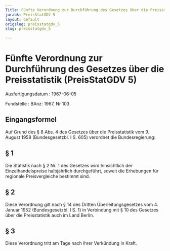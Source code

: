 ```yaml
---
Title: Fünfte Verordnung zur Durchführung des Gesetzes über die Preisstatistik
jurabk: PreisStatGDV 5
layout: default
origslug: preisstatgdv_5
slug: preisstatgdv_5

---
```


# Fünfte Verordnung zur Durchführung des Gesetzes über die Preisstatistik (PreisStatGDV 5)

Ausfertigungsdatum
:   1967-06-05

Fundstelle
:   BAnz: 1967, Nr 103

## Eingangsformel

Auf Grund des § 8 Abs. 4 des Gesetzes über die Preisstatistik vom 9.
August 1958 (Bundesgesetzbl. I S. 605) verordnet die Bundesregierung:

## § 1

Die Statistik nach § 2 Nr. 1 des Gesetzes wird hinsichtlich der
Einzelhandelspreise halbjährlich durchgeführt, soweit die Erhebungen
für regionale Preisvergleiche bestimmt sind.

## § 2

Diese Verordnung gilt nach § 14 des Dritten Überleitungsgesetzes vom
4\. Januar 1952 (Bundesgesetzbl. I S. 1) in Verbindung mit § 10 des
Gesetzes über die Preisstatistik auch im Land Berlin.

## § 3

Diese Verordnung tritt am Tage nach ihrer Verkündung in Kraft.

